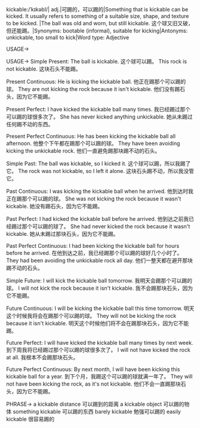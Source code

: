 kickable:/ˈkɪkəbl/| adj.|可踢的，可以踢的|Something that is kickable can be kicked.  It usually refers to something of a suitable size, shape, and texture to be kicked. |The ball was old and worn, but still kickable.  这个球又旧又破，但还能踢。|Synonyms: bootable (informal), suitable for kicking|Antonyms: unkickable, too small to kick|Word type: Adjective

USAGE->

USAGE->
Simple Present:
The ball is kickable.  这个球可以踢。
This rock is not kickable. 这块石头不能踢。

Present Continuous:
He is kicking the kickable ball. 他正在踢那个可以踢的球。
They are not kicking the rock because it isn't kickable.  他们没有踢石头，因为它不能踢。

Present Perfect:
I have kicked the kickable ball many times. 我已经踢过那个可以踢的球很多次了。
She has never kicked anything unkickable.  她从未踢过任何踢不动的东西。

Present Perfect Continuous:
He has been kicking the kickable ball all afternoon. 他整个下午都在踢那个可以踢的球。
They have been avoiding kicking the unkickable rock.  他们一直避免踢那块踢不动的石头。

Simple Past:
The ball was kickable, so I kicked it.  这个球可以踢，所以我踢了它。
The rock was not kickable, so I left it alone.  这块石头踢不动，所以我没管它。

Past Continuous:
I was kicking the kickable ball when he arrived.  他到达时我正在踢那个可以踢的球。
She was not kicking the rock because it wasn't kickable.  她没有踢石头，因为它不能踢。

Past Perfect:
I had kicked the kickable ball before he arrived. 他到达之前我已经踢过那个可以踢的球了。
She had never kicked the rock because it wasn't kickable. 她从未踢过那块石头，因为它不能踢。


Past Perfect Continuous:
I had been kicking the kickable ball for hours before he arrived.  在他到达之前，我已经踢那个可以踢的球好几个小时了。
They had been avoiding the unkickable rock all day.  他们一整天都在避开那块踢不动的石头。

Simple Future:
I will kick the kickable ball tomorrow.  我明天会踢那个可以踢的球。
I will not kick the rock because it isn't kickable.  我不会踢那块石头，因为它不能踢。

Future Continuous:
I will be kicking the kickable ball this time tomorrow. 明天这个时候我将会在踢那个可以踢的球。
They will not be kicking the rock because it isn't kickable. 明天这个时候他们将不会在踢那块石头，因为它不能踢。

Future Perfect:
I will have kicked the kickable ball many times by next week.  到下周我将已经踢过那个可以踢的球很多次了。
I will not have kicked the rock at all.  我根本不会踢那块石头。


Future Perfect Continuous:
By next month, I will have been kicking this kickable ball for a year. 到下个月，我踢这个可以踢的球就满一年了。
They will not have been kicking the rock, as it's not kickable.  他们不会一直踢那块石头，因为它不能踢。


PHRASE->
a kickable distance  可以踢到的距离
a kickable object  可以踢的物体
something kickable  可以踢的东西
barely kickable  勉强可以踢的
easily kickable  很容易踢的
